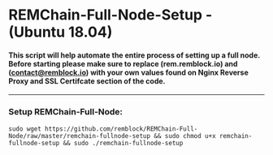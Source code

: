 # REMChain-Full-Node-Setup - (Ubuntu 18.04)

#### This script will help automate the entire process of setting up a full node. Before starting please make sure to replace (rem.remblock.io) and (contact@remblock.io) with your own values found on Nginx Reverse Proxy and SSL Certifcate section of the code.

***

### Setup REMChain-Full-Node:

```
sudo wget https://github.com/remblock/REMChain-Full-Node/raw/master/remchain-fullnode-setup && sudo chmod u+x remchain-fullnode-setup && sudo ./remchain-fullnode-setup
```
